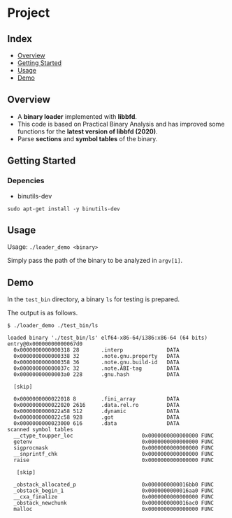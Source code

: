 # Project

## Index

  - [Overview](#overview) 
  - [Getting Started](#getting-started)
  - [Usage](#Usage)
  - [Demo](#Demo)

## Overview

- A **binary loader** implemented with **libbfd**.
- This code is based on Practical Binary Analysis and has improved some functions for the **latest version of libbfd (2020)**.
- Parse **sections** and **symbol tables** of the binary.

## Getting Started

### Depencies

- binutils-dev

```
sudo apt-get install -y binutils-dev
```

## Usage

Usage: `./loader_demo <binary>`

Simply pass the path of the binary to be analyzed in `argv[1]`.

## Demo

In the `test_bin` directory, a binary `ls` for testing is prepared.

The output is as follows.

```
$ ./loader_demo ./test_bin/ls

loaded binary './test_bin/ls' elf64-x86-64/i386:x86-64 (64 bits) entry@0x00000000000067d0
  0x0000000000000318 28       .interp              DATA
  0x0000000000000338 32       .note.gnu.property   DATA
  0x0000000000000358 36       .note.gnu.build-id   DATA
  0x000000000000037c 32       .note.ABI-tag        DATA
  0x00000000000003a0 228      .gnu.hash            DATA

  [skip]

  0x0000000000022018 8        .fini_array          DATA
  0x0000000000022020 2616     .data.rel.ro         DATA
  0x0000000000022a58 512      .dynamic             DATA
  0x0000000000022c58 928      .got                 DATA
  0x0000000000023000 616      .data                DATA
scanned symbol tables
  __ctype_toupper_loc                      0x0000000000000000 FUNC
  getenv                                   0x0000000000000000 FUNC
  sigprocmask                              0x0000000000000000 FUNC
  __snprintf_chk                           0x0000000000000000 FUNC
  raise                                    0x0000000000000000 FUNC
 
   [skip]
 
  _obstack_allocated_p                     0x0000000000016bb0 FUNC
  _obstack_begin_1                         0x0000000000016aa0 FUNC
  __cxa_finalize                           0x0000000000000000 FUNC
  _obstack_newchunk                        0x0000000000016ac0 FUNC
  malloc                                   0x0000000000000000 FUNC
```

